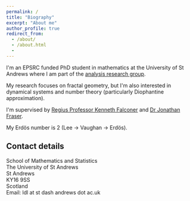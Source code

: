 ```yaml
---
permalink: /
title: "Biography"
excerpt: "About me"
author_profile: true
redirect_from:
  - /about/
  - /about.html
  -
---
```


I'm an EPSRC funded PhD student in mathematics at the University of St Andrews where I am part of the [analysis research group](http://www.mcs.st-andrews.ac.uk/pg/pure/Analysis/).

My research focuses on fractal geometry, but I'm also interested in dynamical systems and number theory (particularly Diophantine approximation).

I'm supervised by [Regius Professor Kenneth Falconer](http://www.mcs.st-and.ac.uk/~kenneth/) and [Dr Jonathan Fraser](http://www.mcs.st-andrews.ac.uk/~jmf32/).

My Erdös number is 2 (Lee → Vaughan → Erdös).

## Contact details

School of Mathematics and Statistics  
The University of St Andrews  
St Andrews  
KY16 9SS  
Scotland  
Email: ldl at st dash andrews dot ac.uk
